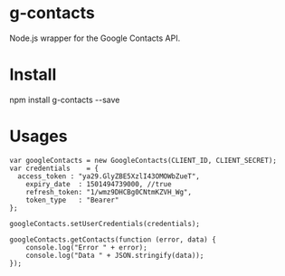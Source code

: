 # g-contacts
Node.js wrapper for the Google Contacts API.

# Install
  
  npm install g-contacts --save
  
# Usages

```javscript
var googleContacts = new GoogleContacts(CLIENT_ID, CLIENT_SECRET);
var credentials    = {
  access_token : "ya29.GlyZBE5XzlI43OMOWbZueT",
    expiry_date  : 1501494739000, //true
    refresh_token: "1/wmz9DHCBg0CNtmKZVH_Wg",
    token_type   : "Bearer"
};

googleContacts.setUserCredentials(credentials);

googleContacts.getContacts(function (error, data) {
    console.log("Error " + error);
    console.log("Data " + JSON.stringify(data));
});
```
 
